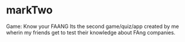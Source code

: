 # markTwo
Game: Know your FAANG
Its the second game/quiz/app created by me wherin my friends get to test their knowledge about FAng companies.
